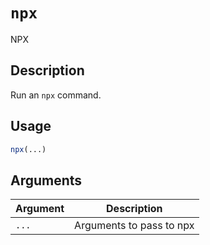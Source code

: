 # `npx`

NPX


## Description

Run an `npx` command.


## Usage

```r
npx(...)
```


## Arguments

Argument      |Description
------------- |----------------
`...`     |     Arguments to pass to npx


